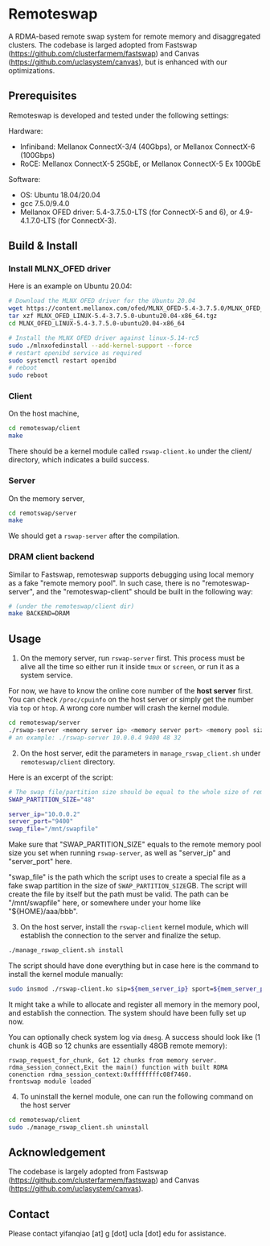 # Remoteswap
A RDMA-based remote swap system for remote memory and disaggregated clusters. The codebase is larged adopted from Fastswap (https://github.com/clusterfarmem/fastswap) and Canvas (https://github.com/uclasystem/canvas), but is enhanced with our optimizations.

## Prerequisites
Remoteswap is developed and tested under the following settings:

Hardware:
* Infiniband: Mellanox ConnectX-3/4 (40Gbps), or Mellanox ConnectX-6 (100Gbps)
* RoCE: Mellanox ConnectX-5 25GbE, or Mellanox ConnectX-5 Ex 100GbE

Software:
* OS: Ubuntu 18.04/20.04
* gcc 7.5.0/9.4.0
* Mellanox OFED driver: 5.4-3.7.5.0-LTS (for ConnectX-5 and 6), or 4.9-4.1.7.0-LTS (for ConnectX-3).

## Build & Install

### Install MLNX_OFED driver
Here is an example on Ubuntu 20.04:
```bash
# Download the MLNX OFED driver for the Ubuntu 20.04
wget https://content.mellanox.com/ofed/MLNX_OFED-5.4-3.7.5.0/MLNX_OFED_LINUX-5.4-3.7.5.0-ubuntu20.04-x86_64.tgz
tar xzf MLNX_OFED_LINUX-5.4-3.7.5.0-ubuntu20.04-x86_64.tgz
cd MLNX_OFED_LINUX-5.4-3.7.5.0-ubuntu20.04-x86_64

# Install the MLNX OFED driver against linux-5.14-rc5
sudo ./mlnxofedinstall --add-kernel-support --force
# restart openibd service as required
sudo systemctl restart openibd
# reboot
sudo reboot
```

### Client
On the host machine,
```bash
cd remoteswap/client
make
```

There should be a kernel module called `rswap-client.ko` under the client/ directory, which indicates a build success.

### Server
On the memory server,
```bash
cd remotswap/server
make
```

We should get a `rswap-server` after the compilation.

### DRAM client backend

Similar to Fastswap, remoteswap supports debugging using local memory as a fake "remote memory pool". In such case, there is no "remoteswap-server", and the "remoteswap-client" should be built in the following way:

```bash
# (under the remoteswap/client dir)
make BACKEND=DRAM
```

## Usage

1. On the memory server, run `rswap-server` first. This process must be alive all the time so either run it inside `tmux` or `screen`, or run it as a system service.

For now, we have to know the online core number of the **host server** first. You can check `/proc/cpuinfo` on the host server or simply get the number via `top` or `htop`.
A wrong core number will crash the kernel module.

```bash
cd remoteswap/server
./rswap-server <memory server ip> <memory server port> <memory pool size in GB> <number of cores on host server>
# an example: ./rswap-server 10.0.0.4 9400 48 32
```

2. On the host server, edit the parameters in `manage_rswap_client.sh` under `remoteswap/client` directory.

Here is an excerpt of the script:

```bash
# The swap file/partition size should be equal to the whole size of remote memory
SWAP_PARTITION_SIZE="48"

server_ip="10.0.0.2"
server_port="9400"
swap_file="/mnt/swapfile"
```

Make sure that "SWAP_PARTITION_SIZE" equals to the remote memory pool size you set when running `rswap-server`, as well as "server_ip" and "server_port" here.

"swap_file" is the path which the script uses to create a special file as a fake swap partition in the size of `SWAP_PARTITION_SIZE`GB. The script will create the file by itself but the path must be valid. The path can be "/mnt/swapfile" here, or somewhere under your home like "${HOME}/aaa/bbb".

3. On the host server, install the `rswap-client` kernel module, which will establish the connection to the server and finalize the setup.

```bash
./manage_rswap_client.sh install
```

The script should have done everything but in case here is the command to install the kernel module manually:

```bash
sudo insmod ./rswap-client.ko sip=${mem_server_ip} sport=${mem_server_port} rmsize=${SWAP_PARTITION_SIZE_GB}
```

It might take a while to allocate and register all memory in the memory pool, and establish the connection. The system should have been fully set up now.

You can optionally check system log via `dmesg`. A success should look like (1 chunk is 4GB so 12 chunks are essentially 48GB remote memory):
```
rswap_request_for_chunk, Got 12 chunks from memory server.
rdma_session_connect,Exit the main() function with built RDMA conenction rdma_session_context:0xffffffffc08f7460.
frontswap module loaded
```

4. To uninstall the kernel module, one can run the following command on the host server
```bash
cd remoteswap/client
sudo ./manage_rswap_client.sh uninstall
```

## Acknowledgement
The codebase is largely adopted from Fastswap (https://github.com/clusterfarmem/fastswap) and Canvas (https://github.com/uclasystem/canvas).

## Contact
Please contact yifanqiao [at] g [dot] ucla [dot] edu for assistance.
